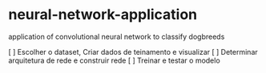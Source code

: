 # neural-network-application
application of convolutional neural network to classify dog ​​breeds

[ ] Escolher o dataset, Criar dados de teinamento e visualizar 
[ ] Determinar arquitetura de rede e construir rede
[ ] Treinar e testar o modelo
